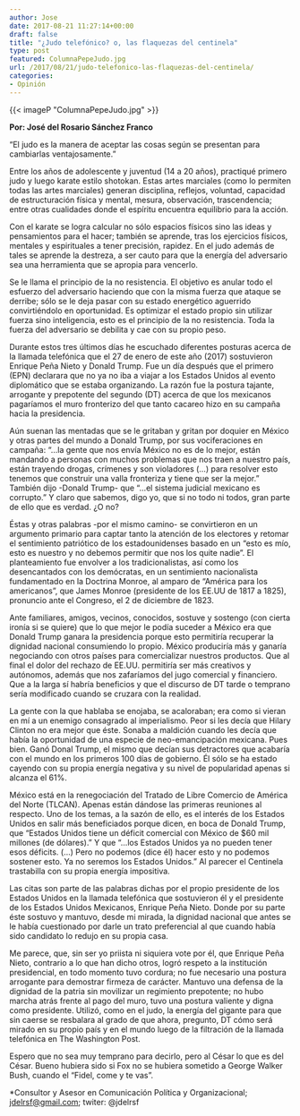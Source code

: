 ```yaml
---
author: Jose
date: 2017-08-21 11:27:14+00:00
draft: false
title: "¿Judo telefónico? o, las flaquezas del centinela"
type: post
featured: ColumnaPepeJudo.jpg
url: /2017/08/21/judo-telefonico-las-flaquezas-del-centinela/
categories:
- Opinión
---
```


{{< imageP "ColumnaPepeJudo.jpg" >}}


**Por: José del Rosario Sánchez Franco**

“El judo es la manera de aceptar las cosas según se presentan para cambiarlas ventajosamente.”

Entre los años de adolescente y juventud (14 a 20 años), practiqué primero judo y luego karate estilo shotokan. Estas artes marciales (como lo permiten todas las artes marciales) generan disciplina, reflejos, voluntad, capacidad de estructuración física y mental, mesura, observación, trascendencia; entre otras cualidades donde el espíritu encuentra equilibrio para la acción.

Con el karate se logra calcular no sólo espacios físicos sino las ideas y pensamientos para el hacer; también se aprende, tras los ejercicios físicos, mentales y espirituales a tener precisión, rapidez. En el judo además de tales se aprende la destreza, a ser cauto para que la energía del adversario sea una herramienta que se apropia para vencerlo. 

Se le llama el principio de la no resistencia. El objetivo es anular todo el esfuerzo del adversario haciendo que con la misma fuerza que ataque se derribe; sólo se le deja pasar con su estado energético aguerrido convirtiéndolo en oportunidad. Es optimizar el estado propio sin utilizar fuerza sino inteligencia, esto es el principio de la no resistencia. Toda la fuerza del adversario se debilita y cae con su propio peso.

Durante estos tres últimos días he escuchado diferentes posturas acerca de la llamada telefónica que el 27 de enero de este año (2017) sostuvieron Enrique Peña Nieto y Donald Trump. Fue un día después que el primero (EPN) declarara que no ya no iba a viajar a los Estados Unidos al evento diplomático que se estaba organizando. La razón fue la postura tajante, arrogante y prepotente del segundo (DT) acerca de que los mexicanos pagaríamos el muro fronterizo del que tanto cacareo hizo en su campaña hacia la presidencia.

Aún suenan las mentadas que se le gritaban y gritan por doquier en México y otras partes del mundo a Donald Trump, por sus vociferaciones en campaña: “…la gente que nos envía México no es de lo mejor, están mandando a personas con muchos problemas que nos traen a nuestro país, están trayendo drogas, crímenes y son violadores (…) para resolver esto tenemos que construir una valla fronteriza y tiene que ser la mejor.” También dijo -Donald Trump- que “…el sistema judicial mexicano es corrupto.” Y claro que sabemos, digo yo, que si no todo ni todos, gran parte de ello que es verdad. ¿O no?

Éstas y otras palabras -por el mismo camino- se convirtieron en un argumento primario para captar tanto la atención de los electores y retomar el sentimiento patriótico de los estadounidenses basado en un “esto es mío, esto es nuestro y no debemos permitir que nos los quite nadie”. El planteamiento fue envolver a los tradicionalistas, así como los desencantados con los demócratas, en un sentimiento nacionalista fundamentado en la Doctrina Monroe, al amparo de “América para los americanos”, que James Monroe (presidente de los EE.UU de 1817 a 1825), pronuncio ante el Congreso, el 2 de diciembre de 1823. 

Ante familiares, amigos, vecinos, conocidos, sostuve y sostengo (con cierta ironía si se quiere) que lo que mejor le podía suceder a México era que Donald Trump ganara la presidencia porque esto permitiría recuperar la dignidad nacional consumiendo lo propio. México produciría más y ganaría negociando con otros países para comercializar nuestros productos. Que al final el dolor del rechazo de EE.UU. permitiría ser más creativos y autónomos, además que nos zafaríamos del jugo comercial y financiero. Que a la larga sí habría beneficios y que el discurso de DT tarde o temprano sería modificado cuando se cruzara con la realidad. 

La gente con la que hablaba se enojaba, se acaloraban; era como si vieran en mí a un enemigo consagrado al imperialismo. Peor si les decía que Hilary Clinton no era mejor que éste. Sonaba a maldición cuando les decía que había la oportunidad de una especie de neo-emancipación mexicana. Pues bien. Ganó Donal Trump, el mismo que decían sus detractores que acabaría con el mundo en los primeros 100 días de gobierno. Él sólo se ha estado cayendo con su propia energía negativa y su nivel de popularidad apenas si alcanza el 61%.

México está en la renegociación del Tratado de Libre Comercio de América del Norte (TLCAN). Apenas están dándose las primeras reuniones al respecto. Uno de los temas, a la sazón de ello, es el interés de los Estados Unidos en salir más beneficiados porque dicen, en boca de Donald Trump, que “Estados Unidos tiene un déficit comercial con México de $60 mil millones (de dólares).” Y que “…los Estados Unidos ya no pueden tener esos déficits. (…) Pero no podemos (dice él) hacer esto y no podemos sostener esto. Ya no seremos los Estados Unidos.” Al parecer el Centinela trastabilla con su propia energía impositiva.

Las citas son parte de las palabras dichas por el propio presidente de los Estados Unidos en la llamada telefónica que sostuvieron él y el presidente de los Estados Unidos Mexicanos, Enrique Peña Nieto. Donde por su parte éste sostuvo y mantuvo, desde mi mirada, la dignidad nacional que antes se le había cuestionado por darle un trato preferencial al que cuando había sido candidato lo redujo en su propia casa.

Me parece, que, sin ser yo priista ni siquiera vote por él, que Enrique Peña Nieto, contrario a lo que han dicho otros, logró respeto a la institución presidencial, en todo momento tuvo cordura; no fue necesario una postura arrogante para demostrar firmeza de carácter. Mantuvo una defensa de la dignidad de la patria sin movilizar un regimiento prepotente; no hubo marcha atrás frente al pago del muro, tuvo una postura valiente y digna como presidente. Utilizó, como en el judo, la energía del gigante para que sin caerse se resbalara al grado de que ahora, pregunto, DT cómo será mirado en su propio país y en el mundo luego de la filtración de la llamada telefónica en The Washington Post. 

Espero que no sea muy temprano para decirlo, pero al César lo que es del César. Bueno hubiera sido si Fox no se hubiera sometido a George Walker Bush, cuando el “Fidel, come y te vas”.

*Consultor y Asesor en Comunicación Política y Organizacional; jdelrsf@gmail.com; twiter: @jdelrsf		
